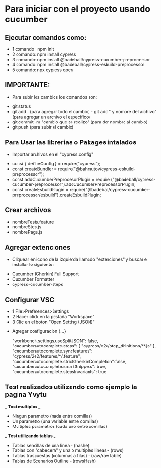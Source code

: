 # Para iniciar con el proyecto usando cucumber

## Ejecutar comandos como:

- 1 comando : npm init
- 2 comando: npm install cypress
- 3 comando: npm install @badeball/cypress-cucumber-preprocessor
- 4 comando: npm install @badeball/cypress-esbuild-preprocessor
- 5 comando: npx cypress open

## IMPORTANTE:

- Para subir los cambios los comandos son:

* git status
* git add . (para agregar todo el cambio) - git add " y nombre del archivo" (para agregar un archivo el especifico)
* git commit -m "cambio que se realizo" (para dar nombre al cambio)
* git push (para subir el cambio)

## Para Usar las librerias o Pakages intalados

- Importar archivos en el "cypress.config"

* const { defineConfig } = require("cypress");
* const createBundler = require("@bahmutov/cypress-esbuild-preprocessor");
* const addCucumberPreprocesorPlugin = require ("@badeball/cypress-cucumber-preprocessor").addCucumberPreprocessorPlugin;
* const createEsbuildPlugin = require("@badeball/cypress-cucumber-preprocessor/esbuild").createEsbuildPlugin;

## Crear archivos

- nombreTests.feature
- nombreStep.js
- nombrePage.js

## Agregar extenciones

- Cliquear en icono de la izquierda llamado "extenciones" y buscar e installar lo siguiente:

* Cucumber (Gherkin) Full Support
* Cucumber Formatter
* cypress-cucumber-steps

## Configurar VSC

- 1 File>Preferences>Settings
- 2 Hacer click en la pestaña "Workspace"
- 3 Clic en el boton "Open Setting (JSON)"

* Agregar configuracion {...}

  "workbench.settings.useSplitJSON": false,
  "cucumberautocomplete.steps": [
  "cypress/e2e/step_difinitions/**.js"
  ],
  "cucumberautocomplete.syncfeatures": "cypress/2e2/features/\*_/_.feature",
  "cucumberautocomplete.strictGherkinCompletion":false,
  "cucumberautocomplete.smartSnippets": true,
  "cucumberautocomplete.stepsInvariants": true

## Test realizados utilizando como ejemplo la pagina Yvytu

**_ Test multiples _**

- Ningun parametro (nada entre comillas)
- Un parametro (una variable entre comillas)
- Multiples parametros (cada uno entre comillas)

**_ Test utilizando tablas _**

- Tablas sencillas de una linea - (hashe)
- Tablas con "cabecera" y una o multiples lineas - (rows)
- Tablas traspuestas (columnas a filas) - (raw/rawTable)
- Tablas de Scenarios Outline - (rowsHash)
